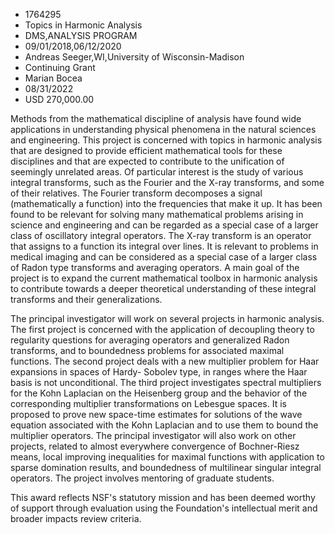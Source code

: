 
* 1764295
* Topics in Harmonic Analysis
* DMS,ANALYSIS PROGRAM
* 09/01/2018,06/12/2020
* Andreas Seeger,WI,University of Wisconsin-Madison
* Continuing Grant
* Marian Bocea
* 08/31/2022
* USD 270,000.00

Methods from the mathematical discipline of analysis have found wide
applications in understanding physical phenomena in the natural sciences and
engineering. This project is concerned with topics in harmonic analysis that are
designed to provide efficient mathematical tools for these disciplines and that
are expected to contribute to the unification of seemingly unrelated areas. Of
particular interest is the study of various integral transforms, such as the
Fourier and the X-ray transforms, and some of their relatives. The Fourier
transform decomposes a signal (mathematically a function) into the frequencies
that make it up. It has been found to be relevant for solving many mathematical
problems arising in science and engineering and can be regarded as a special
case of a larger class of oscillatory integral operators. The X-ray transform is
an operator that assigns to a function its integral over lines. It is relevant
to problems in medical imaging and can be considered as a special case of a
larger class of Radon type transforms and averaging operators. A main goal of
the project is to expand the current mathematical toolbox in harmonic analysis
to contribute towards a deeper theoretical understanding of these integral
transforms and their generalizations.

The principal investigator will work on several projects in harmonic analysis.
The first project is concerned with the application of decoupling theory to
regularity questions for averaging operators and generalized Radon transforms,
and to boundedness problems for associated maximal functions. The second project
deals with a new multiplier problem for Haar expansions in spaces of Hardy-
Sobolev type, in ranges where the Haar basis is not unconditional. The third
project investigates spectral multipliers for the Kohn Laplacian on the
Heisenberg group and the behavior of the corresponding multiplier
transformations on Lebesgue spaces. It is proposed to prove new space-time
estimates for solutions of the wave equation associated with the Kohn Laplacian
and to use them to bound the multiplier operators. The principal investigator
will also work on other projects, related to almost everywhere convergence of
Bochner-Riesz means, local improving inequalities for maximal functions with
application to sparse domination results, and boundedness of multilinear
singular integral operators. The project involves mentoring of graduate
students.

This award reflects NSF's statutory mission and has been deemed worthy of
support through evaluation using the Foundation's intellectual merit and broader
impacts review criteria.
